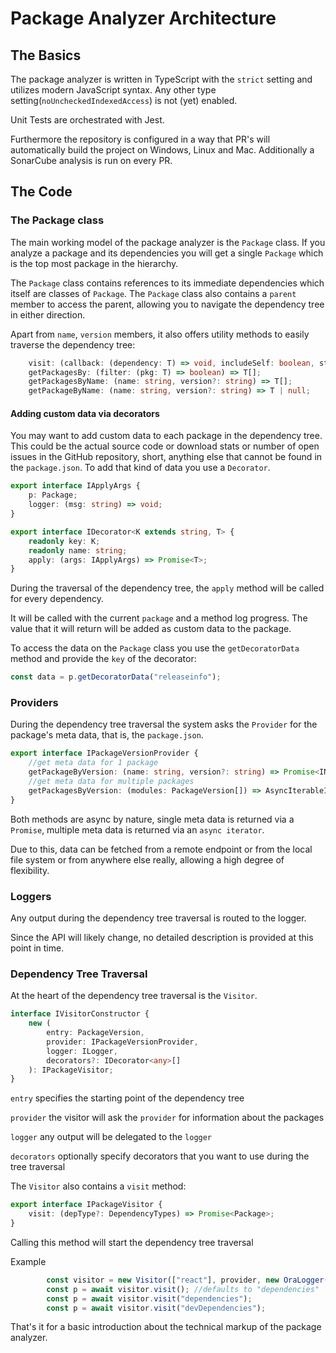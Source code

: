 # Package Analyzer Architecture
## The Basics
The package analyzer is written in TypeScript with the `strict` setting and utilizes modern JavaScript syntax.
Any other type setting(`noUncheckedIndexedAccess`) is not (yet) enabled.

Unit Tests are orchestrated with Jest.

Furthermore the repository is configured in a way that PR's will automatically build the project on Windows, Linux and Mac.
Additionally a SonarCube analysis is run on every PR.

## The Code
### The Package class
The main working model of the package analyzer is the `Package` class.
If you analyze a package and its dependencies you will get a single `Package` which is the top most package in the hierarchy.

The `Package` class contains references to its immediate dependencies which itself are classes of `Package`.
The `Package` class also contains a `parent` member to access the parent, allowing you to navigate the dependency tree in either direction.

Apart from `name`, `version` members, it also offers utility methods to easily traverse the dependency tree:
```typescript
    visit: (callback: (dependency: T) => void, includeSelf: boolean, start: T) => void;
    getPackagesBy: (filter: (pkg: T) => boolean) => T[];
    getPackagesByName: (name: string, version?: string) => T[];
    getPackageByName: (name: string, version?: string) => T | null;
```
#### Adding custom data via decorators
You may want to add custom data to each package in the dependency tree.
This could be the actual source code or download stats or number of open issues in the GitHub repository, short, anything else that cannot be found in the `package.json`.
To add that kind of data you use a `Decorator`.
```typescript
export interface IApplyArgs {
    p: Package;
    logger: (msg: string) => void;
}

export interface IDecorator<K extends string, T> {
    readonly key: K;
    readonly name: string;
    apply: (args: IApplyArgs) => Promise<T>;
}
```
During the traversal of the dependency tree, the `apply` method will be called for every dependency.

It will be called with the current `package` and a method log progress. The value that it will return will be added as custom data to the package.

To access the data on the `Package` class you use the `getDecoratorData` method and provide the `key` of the decorator:
```typescript
const data = p.getDecoratorData("releaseinfo");
```

### Providers
During the dependency tree traversal the system asks the `Provider` for the package's meta data, that is, the `package.json`.
```typescript
export interface IPackageVersionProvider {
    //get meta data for 1 package
    getPackageByVersion: (name: string, version?: string) => Promise<INpmPackageVersion>;
    //get meta data for multiple packages
    getPackagesByVersion: (modules: PackageVersion[]) => AsyncIterableIterator<INpmPackageVersion>;
}
```
Both methods are async by nature, single meta data is returned via a `Promise`, multiple meta data is returned via an `async iterator`.

Due to this, data can be fetched from a remote endpoint or from the local file system or from anywhere else really, allowing a high degree of flexibility.

### Loggers
Any output during the dependency tree traversal is routed to the logger.

Since the API will likely change, no detailed description is provided at this point in time.

### Dependency Tree Traversal
At the heart of the dependency tree traversal is the `Visitor`.
```typescript
interface IVisitorConstructor {
    new (
        entry: PackageVersion,
        provider: IPackageVersionProvider,
        logger: ILogger,
        decorators?: IDecorator<any>[]
    ): IPackageVisitor;
}
```
`entry` specifies the starting point of the dependency tree

`provider` the visitor will ask the `provider` for information about the packages

`logger` any output will be delegated to the `logger`

`decorators` optionally specify decorators that you want to use during the tree traversal

The `Visitor` also contains a `visit` method:
```typescript
export interface IPackageVisitor {
    visit: (depType?: DependencyTypes) => Promise<Package>;
}
```
Calling this method will start the dependency tree traversal

Example
```typescript
        const visitor = new Visitor(["react"], provider, new OraLogger());
        const p = await visitor.visit(); //defaults to "dependencies"
        const p = await visitor.visit("dependencies");
        const p = await visitor.visit("devDependencies");
```

That's it for a basic introduction about the technical markup of the package analyzer.
